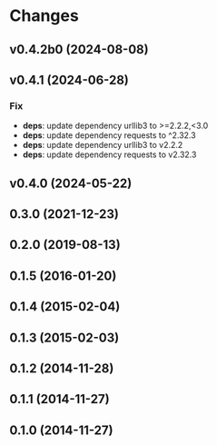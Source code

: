 # Changes

## v0.4.2b0 (2024-08-08)

## v0.4.1 (2024-06-28)

### Fix

- **deps**: update dependency urllib3 to >=2.2.2,<3.0
- **deps**: update dependency requests to ^2.32.3
- **deps**: update dependency urllib3 to v2.2.2
- **deps**: update dependency requests to v2.32.3

## v0.4.0 (2024-05-22)

## 0.3.0 (2021-12-23)

## 0.2.0 (2019-08-13)

## 0.1.5 (2016-01-20)

## 0.1.4 (2015-02-04)

## 0.1.3 (2015-02-03)

## 0.1.2 (2014-11-28)

## 0.1.1 (2014-11-27)

## 0.1.0 (2014-11-27)
